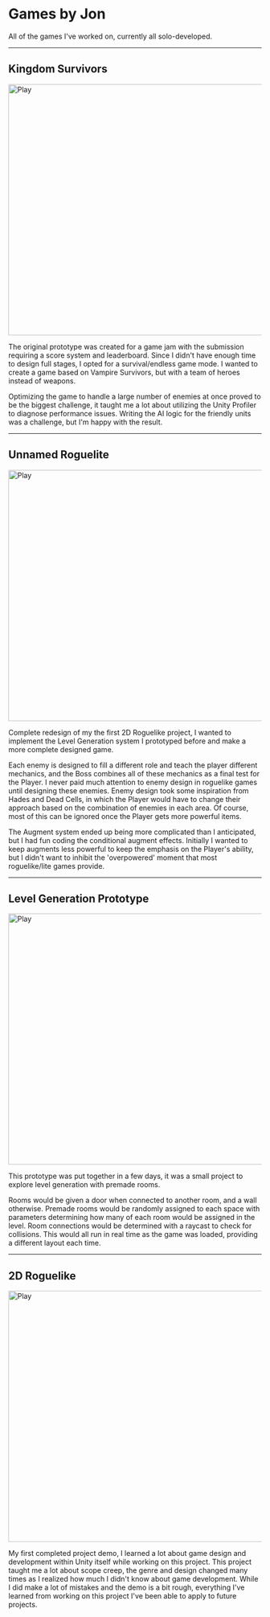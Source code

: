# Games by Jon
All of the games I've worked on, currently all solo-developed.


---
## Kingdom Survivors
<a href="https://jongamedev.itch.io/kingdom-survivors">
  <img src="https://github.com/jonc01/Portfolio/assets/29852159/6bfc1c5a-22d9-46ae-9a5b-509690ca7360" alt="Play" width="900" height="500">
</a>

The original prototype was created for a game jam with the submission requiring a score system and leaderboard. Since I didn't have enough time to design full stages, I opted for a survival/endless game mode.
I wanted to create a game based on Vampire Survivors, but with a team of heroes instead of weapons. 

Optimizing the game to handle a large number of enemies at once proved to be the biggest challenge, it taught me a lot about utilizing the Unity Profiler to diagnose performance issues. 
Writing the AI logic for the friendly units was a challenge, but I'm happy with the result.


---
## Unnamed Roguelite
<a href="https://jongamedev.itch.io/roguelite">
  <img src="https://github.com/jonc01/Portfolio/assets/29852159/b507206e-335e-40d2-b04c-dc49748cb046" alt="Play" width="900" height="500">
</a>

Complete redesign of my the first 2D Roguelike project, I wanted to implement the Level Generation system I prototyped before and make a more complete designed game.

Each enemy is designed to fill a different role and teach the player different mechanics, and the Boss combines all of these mechanics as a final test for the Player. I never paid much attention to enemy design in roguelike games until designing these enemies. 
Enemy design took some inspiration from Hades and Dead Cells, in which the Player would have to change their approach based on the combination of enemies in each area. Of course, most of this can be ignored once the Player gets more powerful items.

The Augment system ended up being more complicated than I anticipated, but I had fun coding the conditional augment effects. Initially I wanted to keep augments less powerful to keep the emphasis on the Player's ability, but I didn't want to inhibit the 'overpowered' moment that most roguelike/lite games provide.


---
## Level Generation Prototype
<a href="https://jongamedev.itch.io/level-generation-prototype?secret=L9M5bJ1y4MZm5PhPhqLEPzJ9CE">
  <img src="https://github.com/jonc01/Portfolio/assets/29852159/5f1dcdb4-2ea5-4928-a20a-6c1bb91b26ea" alt="Play" width="900" height="500">
</a>

This prototype was put together in a few days, it was a small project to explore level generation with premade rooms. 

Rooms would be given a door when connected to another room, and a wall otherwise. Premade rooms would be randomly assigned to each space with parameters determining how many of each room would be assigned in the level.
Room connections would be determined with a raycast to check for collisions.
This would all run in real time as the game was loaded, providing a different layout each time.


---
## 2D Roguelike
<a href="https://jongamedev.itch.io/2d-rpg?secret=dSpV3bDxKaVdOmqmlWp16MYhAQ">
  <img src="https://github.com/jonc01/Portfolio/assets/29852159/6daed6f6-9c9a-4520-adfb-998190fe22e0" alt="Play" width="900" height="500">
</a>

My first completed project demo, I learned a lot about game design and development within Unity itself while working on this project. 
This project taught me a lot about scope creep, the genre and design changed many times as I realized how much I didn't know about game development. 
While I did make a lot of mistakes and the demo is a bit rough, everything I've learned from working on this project I've been able to apply to future projects.

